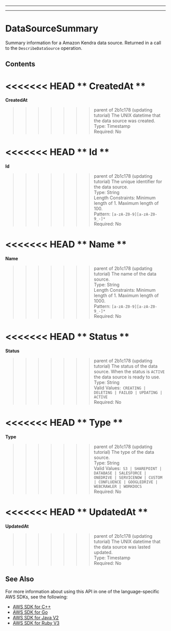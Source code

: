 --------

--------

# DataSourceSummary<a name="API_DataSourceSummary"></a>

Summary information for a Amazon Kendra data source\. Returned in a call to the `DescribeDataSource` operation\.

## Contents<a name="API_DataSourceSummary_Contents"></a>

<<<<<<< HEAD
 ** CreatedAt **   <a name="Kendra-Type-DataSourceSummary-CreatedAt"></a>
=======
 **CreatedAt**   <a name="Kendra-Type-DataSourceSummary-CreatedAt"></a>
>>>>>>> parent of 2b1c178 (updating tutorial)
The UNIX datetime that the data source was created\.  
Type: Timestamp  
Required: No

<<<<<<< HEAD
 ** Id **   <a name="Kendra-Type-DataSourceSummary-Id"></a>
=======
 **Id**   <a name="Kendra-Type-DataSourceSummary-Id"></a>
>>>>>>> parent of 2b1c178 (updating tutorial)
The unique identifier for the data source\.  
Type: String  
Length Constraints: Minimum length of 1\. Maximum length of 100\.  
Pattern: `[a-zA-Z0-9][a-zA-Z0-9_-]*`   
Required: No

<<<<<<< HEAD
 ** Name **   <a name="Kendra-Type-DataSourceSummary-Name"></a>
=======
 **Name**   <a name="Kendra-Type-DataSourceSummary-Name"></a>
>>>>>>> parent of 2b1c178 (updating tutorial)
The name of the data source\.  
Type: String  
Length Constraints: Minimum length of 1\. Maximum length of 1000\.  
Pattern: `[a-zA-Z0-9][a-zA-Z0-9_-]*`   
Required: No

<<<<<<< HEAD
 ** Status **   <a name="Kendra-Type-DataSourceSummary-Status"></a>
=======
 **Status**   <a name="Kendra-Type-DataSourceSummary-Status"></a>
>>>>>>> parent of 2b1c178 (updating tutorial)
The status of the data source\. When the status is `ACTIVE` the data source is ready to use\.  
Type: String  
Valid Values:` CREATING | DELETING | FAILED | UPDATING | ACTIVE`   
Required: No

<<<<<<< HEAD
 ** Type **   <a name="Kendra-Type-DataSourceSummary-Type"></a>
=======
 **Type**   <a name="Kendra-Type-DataSourceSummary-Type"></a>
>>>>>>> parent of 2b1c178 (updating tutorial)
The type of the data source\.  
Type: String  
Valid Values:` S3 | SHAREPOINT | DATABASE | SALESFORCE | ONEDRIVE | SERVICENOW | CUSTOM | CONFLUENCE | GOOGLEDRIVE | WEBCRAWLER | WORKDOCS`   
Required: No

<<<<<<< HEAD
 ** UpdatedAt **   <a name="Kendra-Type-DataSourceSummary-UpdatedAt"></a>
=======
 **UpdatedAt**   <a name="Kendra-Type-DataSourceSummary-UpdatedAt"></a>
>>>>>>> parent of 2b1c178 (updating tutorial)
The UNIX datetime that the data source was lasted updated\.   
Type: Timestamp  
Required: No

## See Also<a name="API_DataSourceSummary_SeeAlso"></a>

For more information about using this API in one of the language\-specific AWS SDKs, see the following:
+  [ AWS SDK for C\+\+](https://docs.aws.amazon.com/goto/SdkForCpp/kendra-2019-02-03/DataSourceSummary) 
+  [ AWS SDK for Go](https://docs.aws.amazon.com/goto/SdkForGoV1/kendra-2019-02-03/DataSourceSummary) 
+  [ AWS SDK for Java V2](https://docs.aws.amazon.com/goto/SdkForJavaV2/kendra-2019-02-03/DataSourceSummary) 
+  [ AWS SDK for Ruby V3](https://docs.aws.amazon.com/goto/SdkForRubyV3/kendra-2019-02-03/DataSourceSummary) 